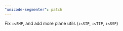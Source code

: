 ```yaml
---
"unicode-segmenter": patch
---
```


Fix `isSMP`, and add more plane utils (`isSIP`, `isTIP`, `isSSP`)
